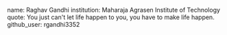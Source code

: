 name: Raghav Gandhi
institution: Maharaja Agrasen Institute of Technology
quote: You just can't let life happen to you, you have to make life happen.
github_user: rgandhi3352
